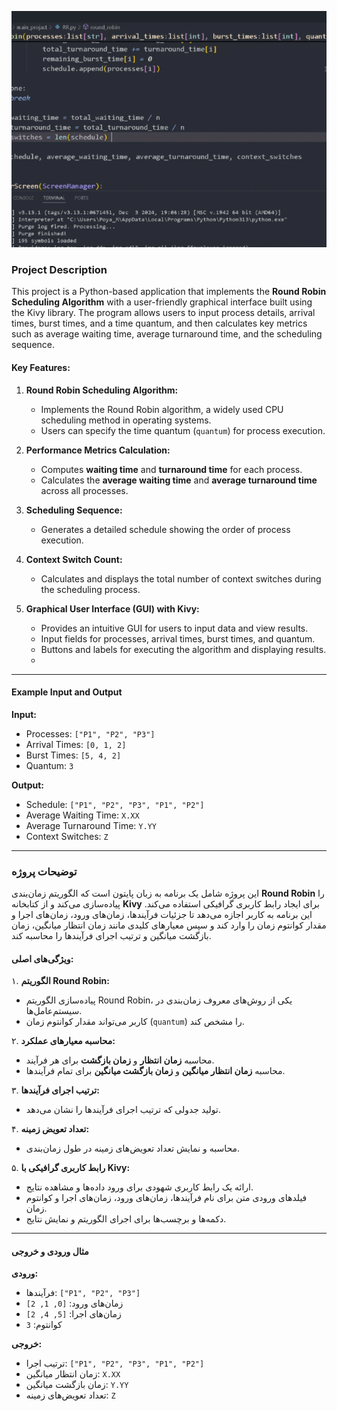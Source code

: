 ![](https://github.com/Poyamohamadi/Python_Kivy_Round_Robin/blob/main/Kivy_Round_Robin.gif)
### **Project Description**

This project is a Python-based application that implements the **Round Robin Scheduling Algorithm** with a user-friendly graphical interface built using the Kivy library. The program allows users to input process details, arrival times, burst times, and a time quantum, and then calculates key metrics such as average waiting time, average turnaround time, and the scheduling sequence.

#### **Key Features:**
1. **Round Robin Scheduling Algorithm:**
   - Implements the Round Robin algorithm, a widely used CPU scheduling method in operating systems.
   - Users can specify the time quantum (`quantum`) for process execution.

2. **Performance Metrics Calculation:**
   - Computes **waiting time** and **turnaround time** for each process.
   - Calculates the **average waiting time** and **average turnaround time** across all processes.

3. **Scheduling Sequence:**
   - Generates a detailed schedule showing the order of process execution.

4. **Context Switch Count:**
   - Calculates and displays the total number of context switches during the scheduling process.

5. **Graphical User Interface (GUI) with Kivy:**
   - Provides an intuitive GUI for users to input data and view results.
   - Input fields for processes, arrival times, burst times, and quantum.
   - Buttons and labels for executing the algorithm and displaying results.
   - 
---

#### **Example Input and Output**

**Input:**
- Processes: `["P1", "P2", "P3"]`
- Arrival Times: `[0, 1, 2]`
- Burst Times: `[5, 4, 2]`
- Quantum: `3`

**Output:**
- Schedule: `["P1", "P2", "P3", "P1", "P2"]`
- Average Waiting Time: `X.XX`
- Average Turnaround Time: `Y.YY`
- Context Switches: `Z`

---

### **توضیحات پروژه**

این پروژه شامل یک برنامه به زبان پایتون است که الگوریتم زمان‌بندی **Round Robin** را پیاده‌سازی می‌کند و از کتابخانه **Kivy** برای ایجاد رابط کاربری گرافیکی استفاده می‌کند. این برنامه به کاربر اجازه می‌دهد تا جزئیات فرآیندها، زمان‌های ورود، زمان‌های اجرا و مقدار کوانتوم زمان را وارد کند و سپس معیارهای کلیدی مانند زمان انتظار میانگین، زمان بازگشت میانگین و ترتیب اجرای فرآیندها را محاسبه کند.

#### **ویژگی‌های اصلی:**
۱. **الگوریتم Round Robin:**
   - پیاده‌سازی الگوریتم Round Robin، یکی از روش‌های معروف زمان‌بندی در سیستم‌عامل‌ها.
   - کاربر می‌تواند مقدار کوانتوم زمان (`quantum`) را مشخص کند.

۲. **محاسبه معیارهای عملکرد:**
   - محاسبه **زمان انتظار** و **زمان بازگشت** برای هر فرآیند.
   - محاسبه **زمان انتظار میانگین** و **زمان بازگشت میانگین** برای تمام فرآیندها.

۳. **ترتیب اجرای فرآیندها:**
   - تولید جدولی که ترتیب اجرای فرآیندها را نشان می‌دهد.

۴. **تعداد تعویض زمینه:**
   - محاسبه و نمایش تعداد تعویض‌های زمینه در طول زمان‌بندی.

۵. **رابط کاربری گرافیکی با Kivy:**
   - ارائه یک رابط کاربری شهودی برای ورود داده‌ها و مشاهده نتایج.
   - فیلدهای ورودی متن برای نام فرآیندها، زمان‌های ورود، زمان‌های اجرا و کوانتوم زمان.
   - دکمه‌ها و برچسب‌ها برای اجرای الگوریتم و نمایش نتایج.

---

#### **مثال ورودی و خروجی**

**ورودی:**
- فرآیندها: `["P1", "P2", "P3"]`
- زمان‌های ورود: `[0, 1, 2]`
- زمان‌های اجرا: `[5, 4, 2]`
- کوانتوم: `3`

**خروجی:**
- ترتیب اجرا: `["P1", "P2", "P3", "P1", "P2"]`
- زمان انتظار میانگین: `X.XX`
- زمان بازگشت میانگین: `Y.YY`
- تعداد تعویض‌های زمینه: `Z`

